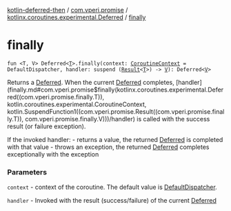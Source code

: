 [kotlin-deferred-then](../../index.md) / [com.vperi.promise](../index.md) / [kotlinx.coroutines.experimental.Deferred](index.md) / [finally](./finally.md)

# finally

`fun <T, V> Deferred<`[`T`](finally.md#T)`>.finally(context: `[`CoroutineContext`](https://kotlinlang.org/api/latest/jvm/stdlib/kotlin.coroutines.experimental/-coroutine-context/index.html)` = DefaultDispatcher, handler: suspend (`[`Result`](../-result/index.md)`<`[`T`](finally.md#T)`>) -> `[`V`](finally.md#V)`): Deferred<`[`V`](finally.md#V)`>`

Returns a [Deferred](#). When the current [Deferred](#) completes,
[handler](finally.md#com.vperi.promise$finally(kotlinx.coroutines.experimental.Deferred((com.vperi.promise.finally.T)), kotlin.coroutines.experimental.CoroutineContext, kotlin.SuspendFunction1((com.vperi.promise.Result((com.vperi.promise.finally.T)), com.vperi.promise.finally.V)))/handler) is called with the success result (or failure exception).

If the invoked handler:
    - returns a value, the returned [Deferred](#) is completed with that value
    - throws an exception, the returned [Deferred](#) completes exceptionally with the exception

### Parameters

`context` - context of the coroutine. The default value is [DefaultDispatcher](#).

`handler` - Invoked with the result (success/failure) of the current [Deferred](#)